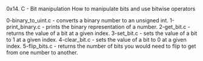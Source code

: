0x14. C - Bit manipulation
How to manipulate bits and use bitwise operators

0-binary_to_uint.c - converts a binary number to an unsigned int.
1-print_binary.c -  prints the binary representation of a number.
2-get_bit.c - returns the value of a bit at a given index.
3-set_bit.c - sets the value of a bit to 1 at a given index.
4-clear_bit.c - sets the value of a bit to 0 at a given index.
5-flip_bits.c - returns the number of bits you would need to flip to get from one number to another.

